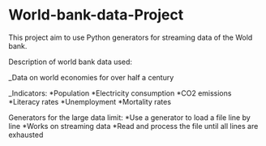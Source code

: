 # World-bank-data-Project

This project aim to use Python generators for streaming data of the Wold bank.

Description of world bank data used:

_Data on world economies for over half a century

_Indicators:
*Population
*Electricity consumption
*CO2 emissions
*Literacy rates
*Unemployment
*Mortality rates

Generators for the large data limit:
*Use a generator to load a file line by line
*Works on streaming data
*Read and process the file until all lines are exhausted
